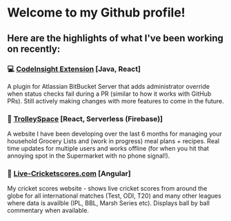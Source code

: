 # Welcome to my Github profile!

## Here are the highlights of what I've been working on recently:

### 💻 [CodeInsight Extension](https://github.com/campbellbartlett/code-insight-extension) [Java, React] 
A plugin for Atlassian BitBucket Server that adds administrator override when status checks fail during a PR (similar to how it works with GitHub PRs).
Still actively making changes with more features to come in the future.

### 🛒 [TrolleySpace](https://github.com/campbellbartlett/trolleyspace.net) [React, Serverless (Firebase)] 
A website I have been developing over the last 6 months for managing your household Grocery Lists and (work in progress) meal plans + recipes. Real time updates for multiple users and works offline (for when you hit that annoying spot in the Supermarket with no phone signal!).

### 🏏 [Live-Cricketscores.com](https://github.com/campbellbartlett/live-cricketscores.com) [Angular] 
My cricket scores website - shows live cricket scores from around the globe for all international matches (Test, ODI, T20) and many other leagues where data is availble (IPL, BBL, Marsh Series etc). Displays ball by ball commentary when available.


